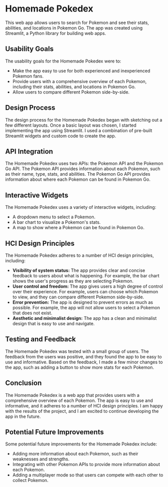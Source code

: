 # Homemade Pokedex

This web app allows users to search for Pokemon and see their stats, abilities, and locations in Pokemon Go. The app was created using Streamlit, a Python library for building web apps.

## Usability Goals

The usability goals for the Homemade Pokedex were to:

* Make the app easy to use for both experienced and inexperienced Pokemon fans.
* Provide users with a comprehensive overview of each Pokemon, including their stats, abilities, and locations in Pokemon Go.
* Allow users to compare different Pokemon side-by-side.

## Design Process

The design process for the Homemade Pokedex began with sketching out a few different layouts. Once a basic layout was chosen, I started implementing the app using Streamlit. I used a combination of pre-built Streamlit widgets and custom code to create the app.

## API Integration

The Homemade Pokedex uses two APIs: the Pokemon API and the Pokemon Go API. The Pokemon API provides information about each Pokemon, such as their name, type, stats, and abilities. The Pokemon Go API provides information about where each Pokemon can be found in Pokemon Go.

## Interactive Widgets

The Homemade Pokedex uses a variety of interactive widgets, including:

* A dropdown menu to select a Pokemon.
* A bar chart to visualize a Pokemon's stats.
* A map to show where a Pokemon can be found in Pokemon Go.

## HCI Design Principles

The Homemade Pokedex adheres to a number of HCI design principles, including:

* **Visibility of system status:** The app provides clear and concise feedback to users about what is happening. For example, the bar chart shows the user's progress as they are selecting Pokemon.
* **User control and freedom:** The app gives users a high degree of control over their experience. For example, users can choose which Pokemon to view, and they can compare different Pokemon side-by-side.
* **Error prevention:** The app is designed to prevent errors as much as possible. For example, the app will not allow users to select a Pokemon that does not exist.
* **Aesthetic and minimalist design:** The app has a clean and minimalist design that is easy to use and navigate.

## Testing and Feedback

The Homemade Pokedex was tested with a small group of users. The feedback from the users was positive, and they found the app to be easy to use and informative. Based on the feedback, I made a few minor changes to the app, such as adding a button to show more stats for each Pokemon.

## Conclusion

The Homemade Pokedex is a web app that provides users with a comprehensive overview of each Pokemon. The app is easy to use and informative, and it adheres to a number of HCI design principles. I am happy with the results of the project, and I am excited to continue developing the app in the future.

## Potential Future Improvements

Some potential future improvements for the Homemade Pokedex include:

* Adding more information about each Pokemon, such as their weaknesses and strengths.
* Integrating with other Pokemon APIs to provide more information about each Pokemon.
* Adding a multiplayer mode so that users can compete with each other to collect Pokemon.
